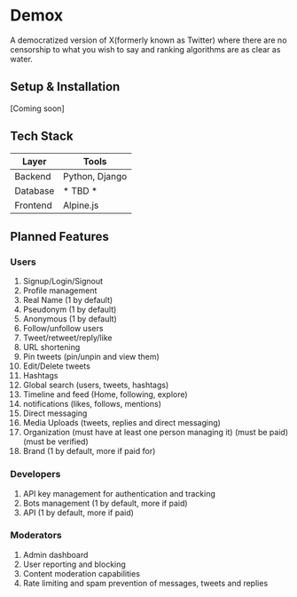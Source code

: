 # Demox

A democratized version of X(formerly known as Twitter) where there are no censorship to what you wish to say and ranking algorithms are as clear as water.

## Setup & Installation

[Coming soon]

## Tech Stack

| Layer | Tools |
|-----|-----|
|Backend|Python, Django|
|Database| * TBD *|
|Frontend |Alpine.js|

## Planned Features

### Users

1. Signup/Login/Signout
2. Profile management
3. Real Name (1 by default)
4. Pseudonym (1 by default) 
5. Anonymous (1 by default)
6. Follow/unfollow users
7. Tweet/retweet/reply/like
8. URL shortening
9. Pin tweets (pin/unpin and view them)
10. Edit/Delete tweets
11. Hashtags
12. Global search (users, tweets, hashtags)
13. Timeline and feed (Home, following, explore)
14. notifications (likes, follows, mentions)
15. Direct messaging
16. Media Uploads (tweets, replies and direct messaging)
17. Organization (must have at least one person managing it) (must be paid) (must be verified)
18. Brand (1 by default, more if paid for)


### Developers

1. API key management for authentication and tracking
2. Bots management (1 by default, more if paid)
3. API (1 by default, more if paid)

### Moderators

1. Admin dashboard
2. User reporting and blocking
3. Content moderation capabilities
4. Rate limiting and spam prevention of messages, tweets and replies
 